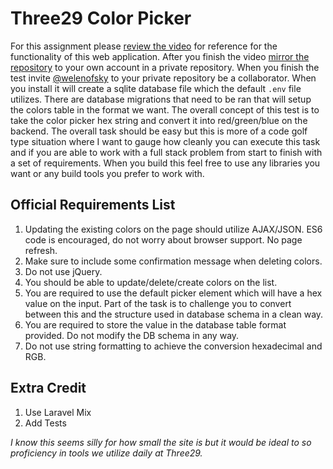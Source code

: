 # Three29 Color Picker

For this assignment please [review the video](https://youtu.be/hCtDH4mE59k) for reference for the functionality of this
web application. After you finish the video [mirror the repository](https://docs.github.com/en/github/creating-cloning-and-archiving-repositories/duplicating-a-repository) to your own account in a private repository. When you finish the test invite [@welenofsky](https://github.com/welenofsky) to your private repository be a collaborator. When you install it will create a sqlite database file which the default `.env` file utilizes. There are database
migrations that need to be ran that will setup the colors table in the format we want. The overall concept
of this test is to take the color picker hex string and convert it into red/green/blue on the backend. The overall task
should be easy but this is more of a code golf type situation where I want to gauge how cleanly you can execute
this task and if you are able to work with a full stack problem from start to finish with a set of requirements. When you build this feel free to use any
libraries you want or any build tools you prefer to work with. 


## Official Requirements List
1. Updating the existing colors on the page should utilize AJAX/JSON. ES6 code is encouraged, do not worry about browser support. No page refresh.
2. Make sure to include some confirmation message when deleting colors. 
3. Do not use jQuery.
4. You should be able to update/delete/create colors on the list.
5. You are required to use the default picker element which will have a hex value on the input. Part of the task is to
challenge you to convert between this and the structure used in database schema in a clean way.
6. You are required to store the value in the database table format provided. Do not modify the DB schema in any way.
7. Do not use string formatting to achieve the conversion hexadecimal and RGB.


## Extra Credit
1. Use Laravel Mix
2. Add Tests

_I know this seems silly for how small the site is but it would be ideal to so proficiency in tools we utilize daily at Three29._
